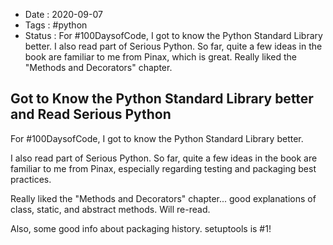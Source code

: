 - Date : 2020-09-07
- Tags : #python
- Status : For #100DaysofCode, I got to know the Python Standard Library better. I also read part of Serious Python. So far, quite a few ideas in the book are familiar to me from Pinax, which is great. Really liked the "Methods and Decorators" chapter.

## Got to Know the Python Standard Library better and Read Serious Python

For #100DaysofCode, I got to know the Python Standard Library better. 

I also read part of Serious Python. So far, quite a few ideas in the book are familiar to me from Pinax, especially regarding testing and packaging best practices.

Really liked the "Methods and Decorators" chapter... good explanations of class, static, and abstract methods. Will re-read.

Also, some good info about packaging history. setuptools is #1!
